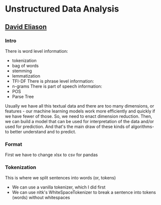 # Unstructured Data Analysis
## [David Eliason](http://www.davideliason.me)
### Intro
There is word level information:
- tokenization
- bag of words
- stemming
- lemmatization
- TFI-DF
There is phrase level information:
- n-grams
There is part of speech information:
- POS
- Parse Tree

Usually we have all this textual data and there are too many dimensions, or features - our machine learning models work more efficiently and quickly if we have fewer of those. So, we need to enact dimension reduction. Then, we can build a model that can be used for interpretation of the data and/or used for prediction. And that's the main draw of these kinds of algorithms- to better understand and to predict.

### Format
First we have to change xlsx to csv for pandas

### Tokenization
This is where we split sentences into words (or, tokens)
- We can use a vanilla tokenizer, which I did first
- We can use nltk's WhiteSpaceTokenizer to break a sentence into tokens (words) without whitespaces